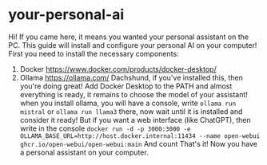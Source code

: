 # your-personal-ai
Hi! If you came here, it means you wanted your personal assistant on the PC. 
This guide will install and configure your personal AI on your computer! 
First you need to install the necessary components: 
1. Docker https://www.docker.com/products/docker-desktop/
2. Ollama https://ollama.com/
Dachshund, if you've installed this, then you're doing great!
Add Docker Desktop to the PATH and almost everything is ready, it remains to choose the model of your assistant!
when you install ollama, you will have a console, write
```ollama run mistral``` or ```ollama run llama3``` there, now wait until it is installed and consider it ready!
But if you want a web interface (like ChatGPT), then write in the console ```docker run -d -p 3000:3000 -e OLLAMA_BASE_URL=http://host.docker.internal:11434 --name open-webui ghcr.io/open-webui/open-webui:main```
And count That's it! Now you have a personal assistant on your computer.

